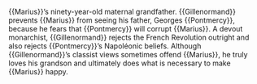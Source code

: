 {{Marius}}’s ninety-year-old maternal grandfather. {{Gillenormand}} prevents {{Marius}} 
from seeing his father, Georges {{Pontmercy}}, because he fears that {{Pontmercy}} will 
corrupt {{Marius}}. A devout monarchist, {{Gillenormand}} rejects the French Revolution 
outright and also rejects {{Pontmercy}}’s Napoléonic beliefs. Although 
{{Gillenormand}}’s classist views sometimes offend {{Marius}}, he truly loves his 
grandson and ultimately does what is necessary to make {{Marius}} happy.
